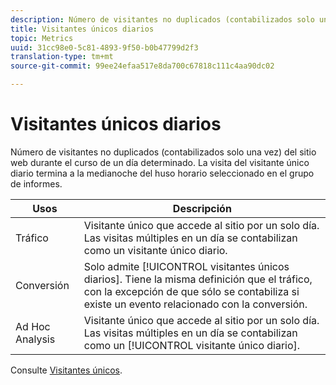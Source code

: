 ```yaml
---
description: Número de visitantes no duplicados (contabilizados solo una vez) del sitio web durante el curso de un día determinado. La visita del visitante único diario termina a la medianoche del huso horario seleccionado en el grupo de informes.
title: Visitantes únicos diarios
topic: Metrics
uuid: 31cc98e0-5c81-4893-9f50-b0b47799d2f3
translation-type: tm+mt
source-git-commit: 99ee24efaa517e8da700c67818c111c4aa90dc02

---
```



# Visitantes únicos diarios

Número de visitantes no duplicados (contabilizados solo una vez) del sitio web durante el curso de un día determinado. La visita del visitante único diario termina a la medianoche del huso horario seleccionado en el grupo de informes.

| Usos | Descripción |
|---|---|
| Tráfico | Visitante único que accede al sitio por un solo día. Las visitas múltiples en un día se contabilizan como un visitante único diario. |
| Conversión | Solo admite [!UICONTROL visitantes únicos diarios]. Tiene la misma definición que el tráfico, con la excepción de que sólo se contabiliza si existe un evento relacionado con la conversión. |
| Ad Hoc Analysis  | Visitante único que accede al sitio por un solo día. Las visitas múltiples en un día se contabilizan como un [!UICONTROL visitante único diario]. |

Consulte [Visitantes únicos](/help/components/c-variables/c-metrics/metrics-unique-visitors.md).
